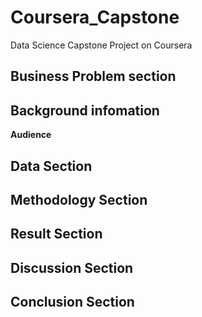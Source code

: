 # Coursera_Capstone
Data Science Capstone Project on Coursera

## Business Problem section
**Background infomation**
--
**Audience**
## Data Section

## Methodology Section

## Result Section

## Discussion Section

## Conclusion Section
